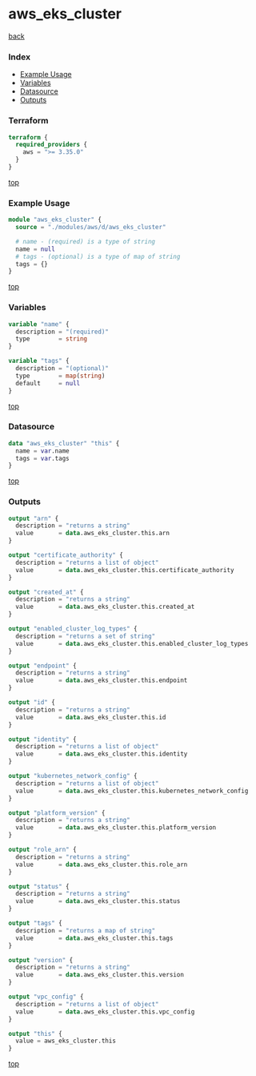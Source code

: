 # aws_eks_cluster

[back](../aws.md)

### Index

- [Example Usage](#example-usage)
- [Variables](#variables)
- [Datasource](#datasource)
- [Outputs](#outputs)

### Terraform

```terraform
terraform {
  required_providers {
    aws = ">= 3.35.0"
  }
}
```

[top](#index)

### Example Usage

```terraform
module "aws_eks_cluster" {
  source = "./modules/aws/d/aws_eks_cluster"

  # name - (required) is a type of string
  name = null
  # tags - (optional) is a type of map of string
  tags = {}
}
```

[top](#index)

### Variables

```terraform
variable "name" {
  description = "(required)"
  type        = string
}

variable "tags" {
  description = "(optional)"
  type        = map(string)
  default     = null
}
```

[top](#index)

### Datasource

```terraform
data "aws_eks_cluster" "this" {
  name = var.name
  tags = var.tags
}
```

[top](#index)

### Outputs

```terraform
output "arn" {
  description = "returns a string"
  value       = data.aws_eks_cluster.this.arn
}

output "certificate_authority" {
  description = "returns a list of object"
  value       = data.aws_eks_cluster.this.certificate_authority
}

output "created_at" {
  description = "returns a string"
  value       = data.aws_eks_cluster.this.created_at
}

output "enabled_cluster_log_types" {
  description = "returns a set of string"
  value       = data.aws_eks_cluster.this.enabled_cluster_log_types
}

output "endpoint" {
  description = "returns a string"
  value       = data.aws_eks_cluster.this.endpoint
}

output "id" {
  description = "returns a string"
  value       = data.aws_eks_cluster.this.id
}

output "identity" {
  description = "returns a list of object"
  value       = data.aws_eks_cluster.this.identity
}

output "kubernetes_network_config" {
  description = "returns a list of object"
  value       = data.aws_eks_cluster.this.kubernetes_network_config
}

output "platform_version" {
  description = "returns a string"
  value       = data.aws_eks_cluster.this.platform_version
}

output "role_arn" {
  description = "returns a string"
  value       = data.aws_eks_cluster.this.role_arn
}

output "status" {
  description = "returns a string"
  value       = data.aws_eks_cluster.this.status
}

output "tags" {
  description = "returns a map of string"
  value       = data.aws_eks_cluster.this.tags
}

output "version" {
  description = "returns a string"
  value       = data.aws_eks_cluster.this.version
}

output "vpc_config" {
  description = "returns a list of object"
  value       = data.aws_eks_cluster.this.vpc_config
}

output "this" {
  value = aws_eks_cluster.this
}
```

[top](#index)